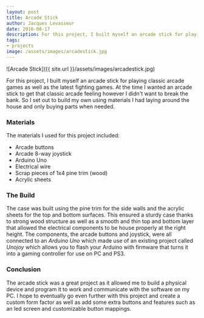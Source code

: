 ```yaml
---
layout: post
title: Arcade Stick
author: Jacques Levasseur
date: 2016-08-17
description: For this project, I built myself an arcade stick for playing classic arcade games as well
tags:
- projects
image: /assets/images/arcadestick.jpg
---
```


![Arcade Stick]({{ site.url }}/assets/images/arcadestick.jpg)

For this project, I built myself an arcade stick for playing classic arcade games as well as the latest fighting games. At the time I wanted an arcade stick to get that classic arcade feeling however I didn't want to break the bank. So I set out to build my own using materials I had laying around the house and only buying parts when needed.

### Materials

The materials I used for this project included:

* Arcade buttons
* Arcade 8-way joystick
* Arduino Uno
* Electrical wire
* Scrap pieces of 1x4 pine trim (wood)
* Acrylic sheets

### The Build

The case was built using the pine trim for the side walls and the acrylic sheets for the top and bottom surfaces. This ensured a sturdy case thanks to strong wood structure as well as a smooth and thin top and bottom layer that allowed the electrical components to be house properly at the right height. The components, the arcade buttons and joystick, were all connected to an _Arduino Uno_ which made use of an existing project called _Unojoy_ which allows you to flash your Arduino with firmware that turns it into a gaming controller for use on PC and PS3.

### Conclusion

The arcade stick was a great project as it allowed me to build a physical device and program it to work and communicate with the software on my PC. I hope to eventually go even further with this project and create a custom form factor as well as add some extra buttons and features such as an led screen and
customizable button mappings.
